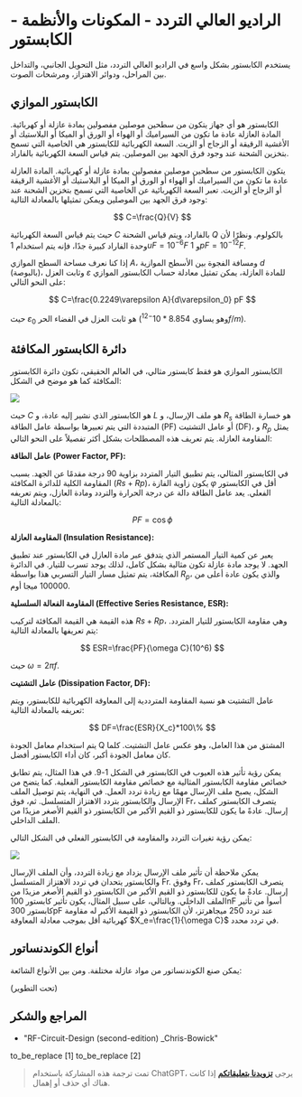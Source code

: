 # الراديو العالي التردد - المكونات والأنظمة - الكابستور

يستخدم الكابستور بشكل واسع في الراديو العالي التردد، مثل التحويل الجانبي، والتداخل بين المراحل، ودوائر الاهتزاز، ومرشحات الصوت.

## الكابستور الموازي

الكابستور هو أي جهاز يتكون من سطحين موصلين مفصولين بمادة عازلة أو كهربائية. المادة العازلة عادة ما تكون من السيراميك أو الهواء أو الورق أو الميكا أو البلاستيك أو الأغشية الرقيقة أو الزجاج أو الزيت. السعة الكهربائية للكابستور هي الخاصية التي تسمح بتخزين الشحنة عند وجود فرق الجهد بين الموصلين. يتم قياس السعة الكهربائية بالفاراد.

يتكون الكابستور من سطحين موصلين مفصولين بمادة عازلة أو كهربائية. المادة العازلة عادة ما تكون من السيراميك أو الهواء أو الورق أو الميكا أو البلاستيك أو الأغشية الرقيقة أو الزجاج أو الزيت. تعبر السعة الكهربائية عن الخاصية التي تسمح بتخزين الشحنة عند وجود فرق الجهد بين الموصلين ويمكن تمثيلها بالمعادلة التالية:

$$
C=\frac{Q}{V}
$$

حيث يتم قياس السعة الكهربائية $C$ بالفاراد، ويتم قياس الشحنة $Q$ بالكولوم. ونظرًا لأن وحدة الفاراد كبيرة جدًا، فإنه يتم استخدام $1uF=10^{-6}F$ و $1pF=10^{-12}F$.

إذا كنا نعرف مساحة السطح الموازي $A$، ومسافة الفجوة بين الأسطح الموازية $d$ (بالبوصة)، وثابت العزل $\varepsilon$ للمادة العازلة، يمكن تمثيل معادلة حساب الكابستور الموازي على النحو التالي:

$$
C=\frac{0.2249\varepsilon A}{d\varepsilon_0} pF
$$

حيث $\varepsilon_0$ هو ثابت العزل في الفضاء الحر (وهو يساوي $8.854*10^{-12}f/m$).

## دائرة الكابستور المكافئة

الكابستور الموازي هو فقط كابستور مثالي، في العالم الحقيقي، تكون دائرة الكابستور المكافئة كما هو موضح في الشكل:

![](https://img.wiki-power.com/d/wiki-media/img/20220411143753.png)

حيث $C$ هو الكابستور الذي نشير إليه عادة، و $L$ هو ملف الإرسال، و $R_s$ هو خسارة الطاقة المتبددة التي يتم تعبيرها بواسطة عامل الطاقة (PF) أو عامل التشتيت (DF)، و $R_p$ يمثل المقاومة العازلة. يتم تعريف هذه المصطلحات بشكل أكثر تفصيلاً على النحو التالي:

**عامل الطاقة (Power Factor, PF):**

في الكابستور المثالي، يتم تطبيق التيار المتردد بزاوية 90 درجة مقدمًا عن الجهد. بسبب المقاومة الكلية للدائرة المكافئة ($Rs + Rp$)، يكون زاوية الفازة $φ$ أقل في الكابستور الفعلي. يعد عامل الطاقة دالة عن درجة الحرارة والتردد ومادة العازل، ويتم تعريفه بالمعادلة التالية:

$$
PF=\cos \phi
$$

**المقاومة العازلة (Insulation Resistance):**

يعبر عن كمية التيار المستمر الذي يتدفق عبر مادة العازل في الكابستور عند تطبيق الجهد. لا يوجد مادة عازلة تكون مثالية بشكل كامل، لذلك يوجد تسرب للتيار. في الدائرة المكافئة، يتم تمثيل مسار التيار التسربي هذا بواسطة $R_p$، والذي يكون عادة أعلى من 100000 ميجا أوم.

**المقاومة الفعالة السلسلية (Effective Series Resistance, ESR):**

هذه القيمة هي القيمة المكافئة لتركيب $Rs + Rp$، وهي مقاومة الكابستور للتيار المتردد. يتم تعريفها بالمعادلة التالية:

$$
ESR=\frac{PF}{\omega C}(10^6)
$$

حيث $\omega=2 \pi f$.

**عامل التشتيت (Dissipation Factor, DF):**

عامل التشتيت هو نسبة المقاومة المترددية إلى المعاوقة الكهربائية للكابستور، ويتم تعريفه بالمعادلة التالية:

$$
DF=\frac{ESR}{X_c}*100\%
$$

يتم استخدام معامل الجودة Q المشتق من هذا العامل، وهو عكس عامل التشتيت. كلما كان معامل الجودة أكبر، كان أداء الكابستور أفضل.

يمكن رؤية تأثير هذه العيوب في الكابستور في الشكل 1-9. في هذا المثال، يتم تطابق خصائص مقاومة الكابستور المثالية مع خصائص مقاومة الكابستور الفعلية. كما يتضح من الشكل، يصبح ملف الإرسال مهمًا مع زيادة تردد العمل. في النهاية، يتم توصيل الملف الإرسال والكابستور بتردد الاهتزاز المتسلسل. ثم، فوق Fr، يتصرف الكابستور كملف إرسال. عادةً ما يكون للكابستور ذو القيم الأكبر من الكابستور ذو القيم الأصغر مزيدًا من الملف الداخلي.

يمكن رؤية تغيرات التردد والمقاومة في الكابستور الفعلي في الشكل التالي:

![](https://img.wiki-power.com/d/wiki-media/img/20220411152818.png)

يمكن ملاحظة أن تأثير ملف الإرسال يزداد مع زيادة التردد، وأن الملف الإرسال والكابستور يتحدان في تردد الاهتزاز المتسلسل Fr. وفوق Fr، يتصرف الكابستور كملف إرسال. عادةً ما يكون للكابستور ذو القيم الأكبر من الكابستور ذو القيم الأصغر مزيدًا من الملف الداخلي. وبالتالي، على سبيل المثال، يكون تأثير كابستور 100nF أسوأ من تأثير كابستور 300pF عند تردد 250 ميجاهرتز، لأن الكابستور ذو القيمة الأكبر له مقاومة كهربائية أقل بموجب معادلة المعاوقة $X_e=\frac{1}{\omega C}$ في تردد محدد.

## أنواع الكوندنساتور

يمكن صنع الكوندنساتور من مواد عازلة مختلفة. ومن بين الأنواع الشائعة:

(تحت التطوير)

## المراجع والشكر

- "RF-Circuit-Design (second-edition) _Chris-Bowick" 

to_be_replace [1]
to_be_replace [2]

> تمت ترجمة هذه المشاركة باستخدام ChatGPT، يرجى [**تزويدنا بتعليقاتكم**](https://github.com/linyuxuanlin/Wiki_MkDocs/issues/new) إذا كانت هناك أي حذف أو إهمال.